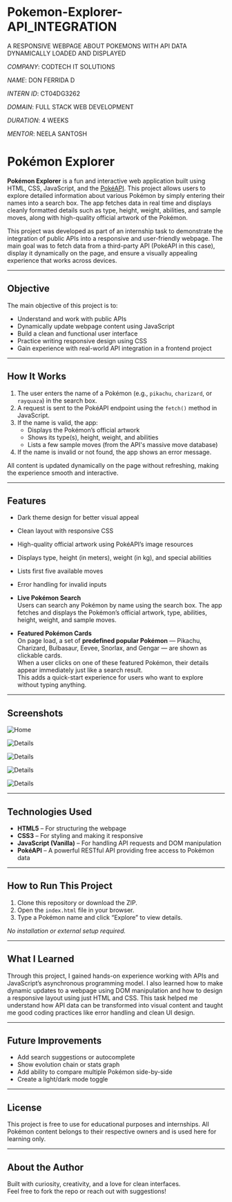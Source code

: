 # Pokemon-Explorer-API_INTEGRATION

A RESPONSIVE WEBPAGE ABOUT POKEMONS WITH API DATA DYNAMICALLY LOADED AND DISPLAYED

_COMPANY_: CODTECH IT SOLUTIONS

_NAME_: DON FERRIDA D

_INTERN ID_: CT04DG3262

_DOMAIN_: FULL STACK WEB DEVELOPMENT

_DURATION_: 4 WEEKS

_MENTOR_: NEELA SANTOSH

# Pokémon Explorer

**Pokémon Explorer** is a fun and interactive web application built using HTML, CSS, JavaScript, and the [PokéAPI](https://pokeapi.co/). This project allows users to explore detailed information about various Pokémon by simply entering their names into a search box. The app fetches data in real time and displays cleanly formatted details such as type, height, weight, abilities, and sample moves, along with high-quality official artwork of the Pokémon.

This project was developed as part of an internship task to demonstrate the integration of public APIs into a responsive and user-friendly webpage. The main goal was to fetch data from a third-party API (PokéAPI in this case), display it dynamically on the page, and ensure a visually appealing experience that works across devices.

---

## Objective

The main objective of this project is to:

- Understand and work with public APIs
- Dynamically update webpage content using JavaScript
- Build a clean and functional user interface
- Practice writing responsive design using CSS
- Gain experience with real-world API integration in a frontend project

---

## How It Works

1. The user enters the name of a Pokémon (e.g., `pikachu`, `charizard`, or `rayquaza`) in the search box.
2. A request is sent to the PokéAPI endpoint using the `fetch()` method in JavaScript.
3. If the name is valid, the app:
   - Displays the Pokémon’s official artwork
   - Shows its type(s), height, weight, and abilities
   - Lists a few sample moves (from the API's massive move database)
4. If the name is invalid or not found, the app shows an error message.

All content is updated dynamically on the page without refreshing, making the experience smooth and interactive.

---

## Features

- Dark theme design for better visual appeal
- Clean layout with responsive CSS
- High-quality official artwork using PokéAPI’s image resources
- Displays type, height (in meters), weight (in kg), and special abilities
- Lists first five available moves
- Error handling for invalid inputs
- **Live Pokémon Search**  
  Users can search any Pokémon by name using the search box. The app fetches and displays the Pokémon’s official artwork, type, abilities, height, weight, and sample moves.

- **Featured Pokémon Cards**  
  On page load, a set of **predefined popular Pokémon** — Pikachu, Charizard, Bulbasaur, Eevee, Snorlax, and Gengar — are shown as clickable cards.  
  When a user clicks on one of these featured Pokémon, their details appear immediately just like a search result.  
  This adds a quick-start experience for users who want to explore without typing anything.

---

## Screenshots

![Home](screenshots/screenshot1.png)

![Details](screenshots/screenshot2.png)

![Details](screenshots/screenshot3.png)

![Details](screenshots/screenshot4.png)

![Details](screenshots/screenshot5.png)

---

## Technologies Used

- **HTML5** – For structuring the webpage
- **CSS3** – For styling and making it responsive
- **JavaScript (Vanilla)** – For handling API requests and DOM manipulation
- **PokéAPI** – A powerful RESTful API providing free access to Pokémon data

---

## How to Run This Project

1. Clone this repository or download the ZIP.
2. Open the `index.html` file in your browser.
3. Type a Pokémon name and click “Explore” to view details.

_No installation or external setup required._

---

## What I Learned

Through this project, I gained hands-on experience working with APIs and JavaScript’s asynchronous programming model. I also learned how to make dynamic updates to a webpage using DOM manipulation and how to design a responsive layout using just HTML and CSS. This task helped me understand how API data can be transformed into visual content and taught me good coding practices like error handling and clean UI design.

---

## Future Improvements

- Add search suggestions or autocomplete
- Show evolution chain or stats graph
- Add ability to compare multiple Pokémon side-by-side
- Create a light/dark mode toggle

---

## License

This project is free to use for educational purposes and internships. All Pokémon content belongs to their respective owners and is used here for learning only.

---

## About the Author

Built with curiosity, creativity, and a love for clean interfaces.  
Feel free to fork the repo or reach out with suggestions!

